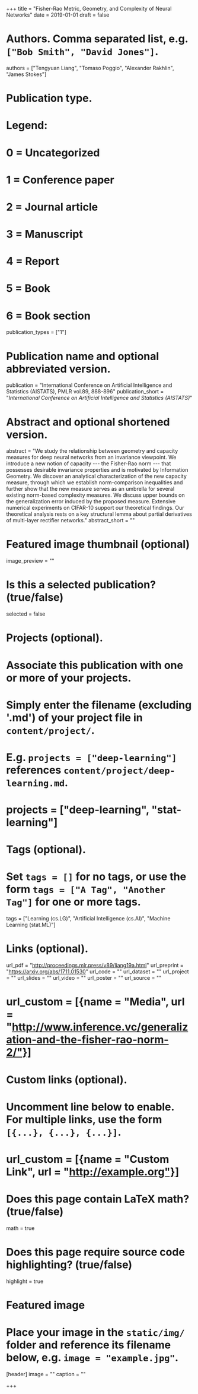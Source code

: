 +++
title = "Fisher-Rao Metric, Geometry, and Complexity of Neural Networks"
date = 2019-01-01
draft = false

# Authors. Comma separated list, e.g. `["Bob Smith", "David Jones"]`.
authors = ["Tengyuan Liang", "Tomaso Poggio", "Alexander Rakhlin", "James Stokes"]

# Publication type.
# Legend:
# 0 = Uncategorized
# 1 = Conference paper
# 2 = Journal article
# 3 = Manuscript
# 4 = Report
# 5 = Book
# 6 = Book section
publication_types = ["1"]

# Publication name and optional abbreviated version.
publication = "International Conference on Artificial Intelligence and Statistics (AISTATS), PMLR vol.89, 888-896"
publication_short = "*International Conference on Artificial Intelligence and Statistics (AISTATS)*"

# Abstract and optional shortened version.
abstract = "We study the relationship between geometry and capacity measures for deep neural networks from an invariance viewpoint. We introduce a new notion of capacity --- the Fisher-Rao norm --- that possesses desirable invariance properties and is motivated by Information Geometry. We discover an analytical characterization of the new capacity measure, through which we establish norm-comparison inequalities and further show that the new measure serves as an umbrella for several existing norm-based complexity measures. We discuss upper bounds on the generalization error induced by the proposed measure. Extensive numerical experiments on CIFAR-10 support our theoretical findings. Our theoretical analysis rests on a key structural lemma about partial derivatives of multi-layer rectifier networks."
abstract_short = ""

# Featured image thumbnail (optional)
image_preview = ""

# Is this a selected publication? (true/false)
selected = false

# Projects (optional).
#   Associate this publication with one or more of your projects.
#   Simply enter the filename (excluding '.md') of your project file in `content/project/`.
#   E.g. `projects = ["deep-learning"]` references `content/project/deep-learning.md`.
#   projects = ["deep-learning", "stat-learning"]

# Tags (optional).
#   Set `tags = []` for no tags, or use the form `tags = ["A Tag", "Another Tag"]` for one or more tags.
tags = ["Learning (cs.LG)", "Artificial Intelligence (cs.AI)", "Machine Learning (stat.ML)"]

# Links (optional).
url_pdf = "http://proceedings.mlr.press/v89/liang19a.html"
url_preprint = "https://arxiv.org/abs/1711.01530"
url_code = ""
url_dataset = ""
url_project = ""
url_slides = ""
url_video = ""
url_poster = ""
url_source = ""
# url_custom = [{name = "Media", url = "http://www.inference.vc/generalization-and-the-fisher-rao-norm-2/"}]

# Custom links (optional).
#   Uncomment line below to enable. For multiple links, use the form `[{...}, {...}, {...}]`.
# url_custom = [{name = "Custom Link", url = "http://example.org"}]

# Does this page contain LaTeX math? (true/false)
math = true

# Does this page require source code highlighting? (true/false)
highlight = true

# Featured image
# Place your image in the `static/img/` folder and reference its filename below, e.g. `image = "example.jpg"`.
[header]
image = ""
caption = ""

+++
